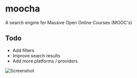 # moocha
A search engine for Massive Open Online Courses (MOOC's)

## Todo

* Add filters
* Improve search results
* Add more platforms / providers

![Screenshot](https://github.com/mxevenson/moocha/raw/master/screenshot_1.png)

